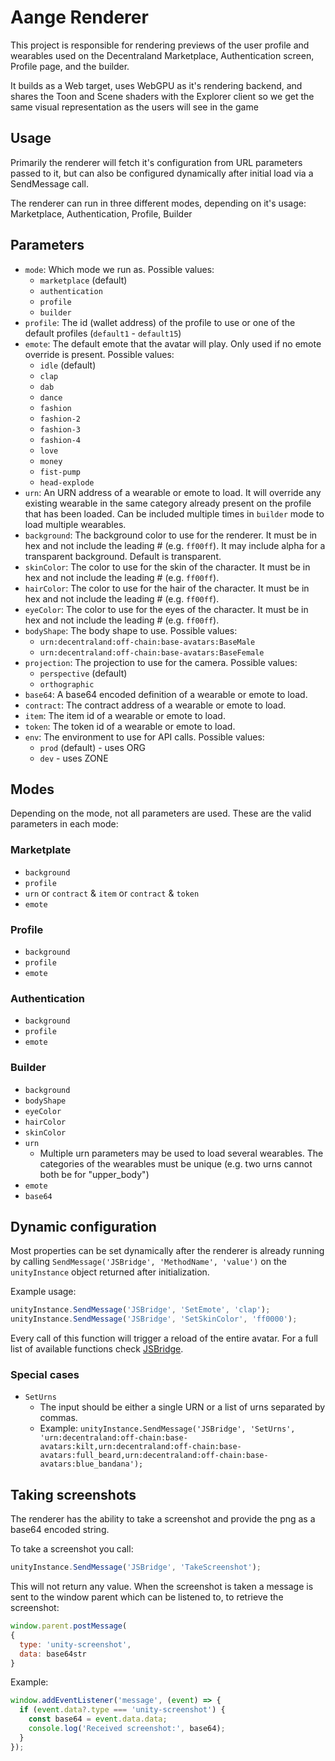 # Aange Renderer

This project is responsible for rendering previews of the user profile and wearables used on the Decentraland Marketplace, Authentication screen, Profile page, and the builder.

It builds as a Web target, uses WebGPU as it's rendering backend, and shares the Toon and Scene shaders with the Explorer client so we get the same visual representation as the users will see in the game

## Usage

Primarily the renderer will fetch it's configuration from URL parameters passed to it, but can also be configured dynamically after initial load via a SendMessage call.

The renderer can run in three different modes, depending on it's usage: Marketplace, Authentication, Profile, Builder

## Parameters

* `mode`: Which mode we run as. Possible values:
  * `marketplace` (default)
  * `authentication`
  * `profile`
  * `builder`
* `profile`: The id (wallet address) of the profile to use or one of the default profiles (`default1` - `default15`)
* `emote`: The default emote that the avatar will play. Only used if no emote override is present. Possible values:
  * `idle` (default)
  * `clap`
  * `dab`
  * `dance`
  * `fashion`
  * `fashion-2`
  * `fashion-3`
  * `fashion-4`
  * `love`
  * `money`
  * `fist-pump`
  * `head-explode`
* `urn`: An URN address of a wearable or emote to load. It will override any existing wearable in the same category already present on the profile that has been loaded. Can be included multiple times in `builder` mode to load multiple wearables.
* `background`: The background color to use for the renderer. It must be in hex and not include the leading # (e.g. `ff00ff`). It may include alpha for a transparent background. Default is transparent.
* `skinColor`: The color to use for the skin of the character. It must be in hex and not include the leading # (e.g. `ff00ff`).
* `hairColor`: The color to use for the hair of the character. It must be in hex and not include the leading # (e.g. `ff00ff`).
* `eyeColor`: The color to use for the eyes of the character. It must be in hex and not include the leading # (e.g. `ff00ff`).
* `bodyShape`: The body shape to use. Possible values:
  * `urn:decentraland:off-chain:base-avatars:BaseMale`
  * `urn:decentraland:off-chain:base-avatars:BaseFemale`
* `projection`: The projection to use for the camera. Possible values:
  * `perspective` (default)
  * `orthographic`
* `base64`: A base64 encoded definition of a wearable or emote to load.
* `contract`: The contract address of a wearable or emote to load.
* `item`: The item id of a wearable or emote to load.
* `token`: The token id of a wearable or emote to load.
* `env`: The environment to use for API calls. Possible values:
  * `prod` (default) - uses ORG
  * `dev` - uses ZONE


## Modes

Depending on the mode, not all parameters are used. These are the valid parameters in each mode:

### Marketplate
* `background`
* `profile`
* `urn` or `contract` & `item` or `contract` & `token`
* `emote`

### Profile
* `background`
* `profile`
* `emote`

### Authentication
* `background`
* `profile`
* `emote`

### Builder
* `background`
* `bodyShape`
* `eyeColor`
* `hairColor`
* `skinColor`
* `urn`
  * Multiple urn parameters may be used to load several wearables. The categories of the wearables must be unique (e.g. two urns cannot both be for "upper_body")
* `emote`
* `base64`

## Dynamic configuration

Most properties can be set dynamically after the renderer is already running by calling `SendMessage('JSBridge', 'MethodName', 'value')` on the `unityInstance` object returned after initialization.

Example usage:

```javascript
unityInstance.SendMessage('JSBridge', 'SetEmote', 'clap');
unityInstance.SendMessage('JSBridge', 'SetSkinColor', 'ff0000');
```

Every call of this function will trigger a reload of the entire avatar.
For a full list of available functions check [JSBridge](Assets/Scripts/JSBridge.cs).

### Special cases

* `SetUrns`
  * The input should be either a single URN or a list of urns separated by commas.
  * Example: `unityInstance.SendMessage('JSBridge', 'SetUrns', 'urn:decentraland:off-chain:base-avatars:kilt,urn:decentraland:off-chain:base-avatars:full_beard,urn:decentraland:off-chain:base-avatars:blue_bandana');`

## Taking screenshots

The renderer has the ability to take a screenshot and provide the png as a base64 encoded string.

To take a screenshot you call:
```javascript
unityInstance.SendMessage('JSBridge', 'TakeScreenshot');
```

This will not return any value. When the screenshot is taken a message is sent to the window parent which can be listened to, to retrieve the screenshot:

```javascript
window.parent.postMessage(
{
  type: 'unity-screenshot',
  data: base64str
}
```

Example:
```javascript
window.addEventListener('message', (event) => {
  if (event.data?.type === 'unity-screenshot') {
    const base64 = event.data.data;
    console.log('Received screenshot:', base64);
  }
});
```